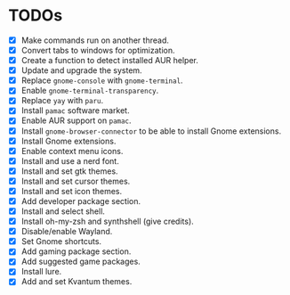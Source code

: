 # TODOs

- [X] Make commands run on another thread.
- [X] Convert tabs to windows for optimization.
- [X] Create a function to detect installed AUR helper.
- [X] Update and upgrade the system.
- [X] Replace `gnome-console` with `gnome-terminal`.
- [X] Enable `gnome-terminal-transparency`.
- [X] Replace `yay` with `paru`.
- [X] Install `pamac` software market.
- [X] Enable AUR support on `pamac`.
- [X] Install `gnome-browser-connector` to be able to install Gnome extensions.
- [X] Install Gnome extensions.
- [X] Enable context menu icons.
- [X] Install and use a nerd font.
- [X] Install and set gtk themes.
- [X] Install and set cursor themes.
- [X] Install and set icon themes.
- [X] Add developer package section.
- [X] Install and select shell.
- [X] Install oh-my-zsh and synthshell (give credits).
- [X] Disable/enable Wayland.
- [X] Set Gnome shortcuts.
- [X] Add gaming package section.
- [X] Add suggested game packages.
- [X] Install lure.
- [X] Add and set Kvantum themes.
